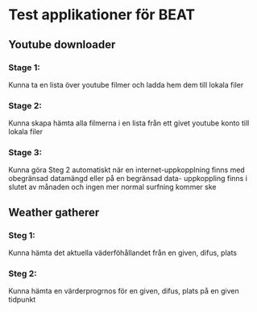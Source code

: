 # Test applikationer för BEAT

## Youtube downloader

### Stage 1:
Kunna ta en lista över youtube filmer och ladda hem dem till lokala filer

### Stage 2:
Kunna skapa hämta alla filmerna i en lista från ett givet youtube konto till lokala filer

### Stage 3:
Kunna göra Steg 2 automatiskt när en internet-uppkopplning finns med obegränsad datamängd eller
på en begränsad data- uppkoppling finns i slutet av månaden och ingen mer normal surfning kommer ske



## Weather gatherer

### Steg 1:
Kunna hämta det aktuella väderföhållandet från en given, difus, plats

### Steg 2:
Kunna hämta en värderprogrnos för en given, difus, plats på en given tidpunkt
